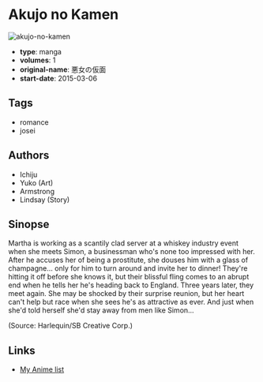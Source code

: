 # Akujo no Kamen

![akujo-no-kamen](https://cdn.myanimelist.net/images/manga/1/232068.jpg)

-   **type**: manga
-   **volumes**: 1
-   **original-name**: 悪女の仮面
-   **start-date**: 2015-03-06

## Tags

-   romance
-   josei

## Authors

-   Ichiju
-   Yuko (Art)
-   Armstrong
-   Lindsay (Story)

## Sinopse

Martha is working as a scantily clad server at a whiskey industry event when she meets Simon, a businessman who's none too impressed with her. After he accuses her of being a prostitute, she douses him with a glass of champagne... only for him to turn around and invite her to dinner! They're hitting it off before she knows it, but their blissful fling comes to an abrupt end when he tells her he's heading back to England. Three years later, they meet again. She may be shocked by their surprise reunion, but her heart can't help but race when she sees he's as attractive as ever. And just when she'd told herself she'd stay away from men like Simon...

(Source: Harlequin/SB Creative Corp.)

## Links

-   [My Anime list](https://myanimelist.net/manga/113382/Akujo_no_Kamen)
